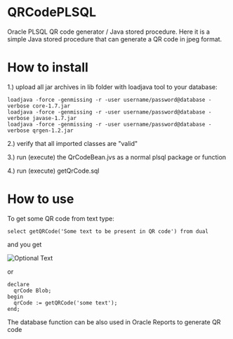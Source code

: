 # QRCodePLSQL
Oracle PLSQL QR code generator / Java stored procedure. Here it is a simple Java stored procedure that can generate a QR code in jpeg format.  

# How to install
1.) upload all jar archives in lib folder with loadjava tool to your database:

```
loadjava -force -genmissing -r -user username/password@database -verbose core-1.7.jar
loadjava -force -genmissing -r -user username/password@database -verbose javase-1.7.jar
loadjava -force -genmissing -r -user username/password@database -verbose qrgen-1.2.jar
```

2.) verify that all imported classes are "valid"

3.) run (execute) the  QrCodeBean.jvs as a normal plsql package or function

4.) run (execute) getQrCode.sql


# How to use
To get some QR code from text type:

`select getQRCode('Some text to be present in QR code') from dual`

and you get

![Optional Text](qrcode.gif)

or

```
declare
  qrCode Blob;
begin
  qrCode := getQRCode('some text');
end;
```

The database function can be also used in Oracle Reports to generate QR code
